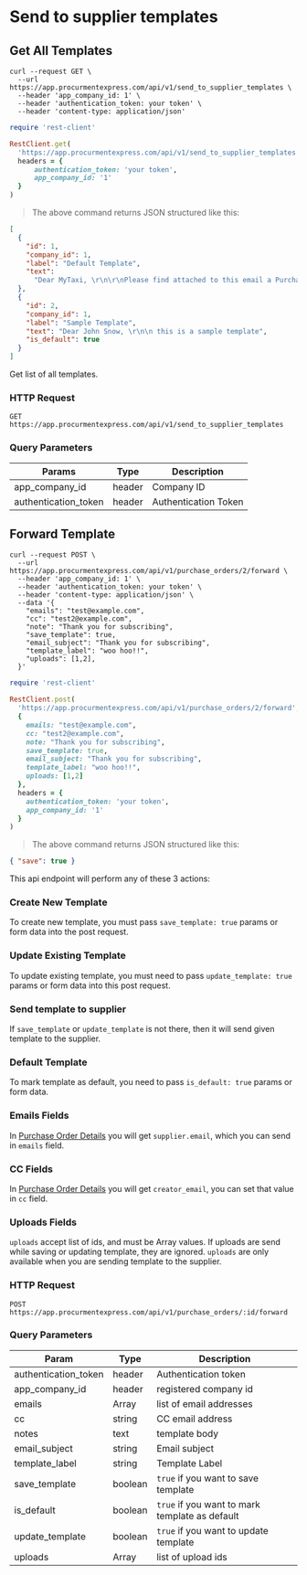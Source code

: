 # Send to supplier templates

## Get All Templates

```shell
curl --request GET \
  --url https://app.procurmentexpress.com/api/v1/send_to_supplier_templates \
  --header 'app_company_id: 1' \
  --header 'authentication_token: your token' \
  --header 'content-type: application/json'
```

```ruby
require 'rest-client'

RestClient.get(
  'https://app.procurmentexpress.com/api/v1/send_to_supplier_templates',
  headers = {
      authentication_token: 'your token',
      app_company_id: '1'
  }
)
```

> The above command returns JSON structured like this:

```json
[
  {
    "id": 1,
    "company_id": 1,
    "label": "Default Template",
    "text":
      "Dear MyTaxi, \r\n\r\nPlease find attached to this email a Purchase Order number. We request that you attach this document when sending your invoice to our accounts department. \r\n\r\nSincerely, \r\nUNICEF Ireland"
  },
  {
    "id": 2,
    "company_id": 1,
    "label": "Sample Template",
    "text": "Dear John Snow, \r\n\n this is a sample template",
    "is_default": true
  }
]
```

Get list of all templates.

### HTTP Request

`GET https://app.procurmentexpress.com/api/v1/send_to_supplier_templates`

### Query Parameters

| Params               | Type   | Description          |
| -------------------- | ------ | -------------------- |
| app_company_id       | header | Company ID           |
| authentication_token | header | Authentication Token |

## Forward Template

```shell
curl --request POST \
  --url https://app.procurmentexpress.com/api/v1/purchase_orders/2/forward \
  --header 'app_company_id: 1' \
  --header 'authentication_token: your token' \
  --header 'content-type: application/json' \
  --data '{
    "emails": "test@example.com",
    "cc": "test2@example.com",
    "note": "Thank you for subscribing",
    "save_template": true,
    "email_subject": "Thank you for subscribing",
    "template_label": "woo hoo!!",
    "uploads": [1,2],
  }'
```

```ruby
require 'rest-client'

RestClient.post(
  'https://app.procurmentexpress.com/api/v1/purchase_orders/2/forward',
  {
    emails: "test@example.com",
    cc: "test2@example.com",
    note: "Thank you for subscribing",
    save_template: true,
    email_subject: "Thank you for subscribing",
    template_label: "woo hoo!!",
    uploads: [1,2]
  },
  headers = {
    authentication_token: 'your token',
    app_company_id: '1'
  }
)
```

> The above command returns JSON structured like this:

```json
{ "save": true }
```

This api endpoint will perform any of these 3 actions:

### Create New Template

To create new template, you must pass `save_template: true` params or form data into the post request.

### Update Existing Template

To update existing template, you must need to pass `update_template: true` params or form data into this post request.

### Send template to supplier

If `save_template` or `update_template` is not there, then it will send given template to the supplier.

### Default Template

To mark template as default, you need to pass `is_default: true` params or form data.

### Emails Fields

In [Purchase Order Details](/slate/#get-purchase-order-details) you will get `supplier.email`, which you can send in `emails` field.

### CC Fields

In [Purchase Order Details](/slate/#get-purchase-order-details) you will get `creator_email`, you can set that value in `cc` field.

### Uploads Fields

`uploads` accept list of ids, and must be Array values. If uploads are send while saving or updating template, they are ignored. `uploads` are only available when you are sending template to the supplier.

### HTTP Request

`POST https://app.procurmentexpress.com/api/v1/purchase_orders/:id/forward`

### Query Parameters

| Param                | Type    | Description                                    |
| -------------------- | ------- | ---------------------------------------------- |
| authentication_token | header  | Authentication token                           |
| app_company_id       | header  | registered company id                          |
| emails               | Array   | list of email addresses                        |
| cc                   | string  | CC email address                               |
| notes                | text    | template body                                  |
| email_subject        | string  | Email subject                                  |
| template_label       | string  | Template Label                                 |
| save_template        | boolean | `true` if you want to save template            |
| is_default           | boolean | `true` if you want to mark template as default |
| update_template      | boolean | `true` if you want to update template          |
| uploads              | Array   | list of upload ids                             |

<!-- ## Create a Template

```shell
curl --request POST \
  --url https://app.procurmentexpress.com/api/v1/send_to_supplier_templates \
  --header 'app_company_id: 1' \
  --header 'authentication_token: your token' \
  --header 'content-type: application/json' \
  --data '{
      "send_to_supplier_template": {
          "label": "Sample Template",
          "text": "Dear John Snow, \r\n\n this is a sample template"
        }
    }'
```

```ruby
require 'rest-client'
RestClient.post(
  'https://app.procurmentexpress.com/api/v1/send_to_supplier_templates',
  {
    send_to_supplier_template: {
        label: 'Sample Template',
        text: "Dear John Snow, \r\n\n this is a sample template"
    }
  },
  headers = {
    authentication_token: 'your token',
    app_company_id: '1'
  }
)
```

> The above command returns JSON structured like this:

```json
{
  "id": 2,
  "company_id": 1,
  "label": "Sample Template",
  "text": "Dear John Snow, \r\n\n this is a sample template"
}
```

Create new Send to supplier template with `label` and `text`.

### HTTP Request

`POST https://app.procurmentexpress.com/api/v1/send_to_supplier_templates`

### Query Parameters

| Param                | Type   | Description             |
| -------------------- | ------ | ----------------------- |
| authentication_token | header | Authentication token    |
| app_company_id       | header | registered company id   |
| label                | string | label for your template |
| text                 | text   | body of the template    |



## Get a Specific Template

```sh
curl --request GET \
  --url https://app.procurmentexpress.com/api/v1/send_to_supplier_templates/2 \
  --header 'app_company_id: 1' \
  --header 'authentication_token: your token' \
  --header 'content-type: application/json'
```

```ruby
require 'rest-client'

response = RestClient.get(
  'https://app.procurmentexpress.com/api/v1/send_to_supplier_templates/2',
  headers = {
    authentication_token: 'your token',
    app_company_id: '1'
  }
)
```

> The above command returns JSON structured like this:

```json
{
  "id": 2,
  "company_id": 1,
  "label": "Sample Template",
  "text": "Dear John Snow, \r\n\n this is a sample template"
}
```

Get detail for send to supplier template by given id

### HTTP Request

`GET https://app.procurmentexpress.com/api/v1/send_to_supplier_templates/:id`

### URL Parameters

| Params               | Type    | Description                      |
| -------------------- | ------- | -------------------------------- |
| authentication_token | header  | Authentication token             |
| app_company_id       | header  | registered company id            |
| ID                   | integer | The ID of the kitten to retrieve |

## Update a Template

```ruby
require 'rest-client'

RestClient.put(
  'https://app.procurmentexpress.com/api/v1/send_to_supplier_templates/1',
  {
    label: 'Thank you template'
    text: 'Dear John Snow, \t\n\n Thank you for subscribing to our newsletter.'
  },
  headers = {
    authentication_token: 'your token',
    app_company_id: '1'
  }
)
```

```shell
curl --request PUT \
  --url https://app.procurmentexpress.com/api/v1/send_to_supplier_templates/2 \
  --header 'app_company_id: 1' \
  --header 'authentication_token: your token' \
  --header 'content-type: application/json' \
  --data '{
      "send_to_supplier_template": {
          "label": "Thank you template",
          "text": "Dear John Snow, \t\n\n Thank you for subscribing to our newsletter."
        }
    }'
```

> The above command returns JSON structured like this:

```json
{
  "id": 2,
  "company_id": 1,
  "label": "Thank you template",
  "text": "Dear John Snow, \t\n\n Thank you for subscribing to our newsletter."
}
```

Update the specified template by setting the value of parameters passed. Any
parameters not provided will be left unchanged.

### HTTP Request

`PUT https://app.procurmentexpress.com/api/v1/kittens/:id`

### Query Parameters

| Param                | Type   | Description           |
| -------------------- | ------ | --------------------- |
| authentication_token | header | Authentication token  |
| app_company_id       | header | registered company id |
| label                | string | template label        |
| text                 | text   | template body         | -->
